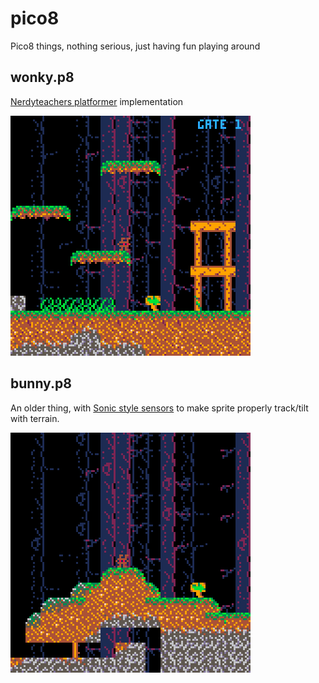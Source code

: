 # pico8

Pico8 things, nothing serious, just having fun playing around

## wonky.p8

[Nerdyteachers platformer](https://nerdyteachers.com/Explain/Platformer/) implementation

![animated gif to wonky gameplay](images/wonky_0.gif)

## bunny.p8

An older thing, with
[Sonic style sensors](https://info.sonicretro.org/SPG:Solid_Tiles#Sensors)
to make sprite properly track/tilt with terrain.

![animated gif to bunny gameplay](images/bunny_0.gif)

